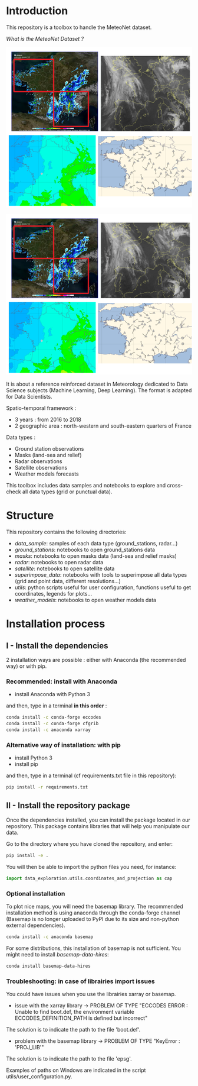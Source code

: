 # Introduction

This repository is a toolbox to handle the MeteoNet dataset. 

*What is the MeteoNet Dataset ?*

![my image](./MeteoNet.PNG#center)  

<p align="center">
  <img src="./MeteoNet.PNG">
</p>

It is about a reference reinforced dataset in Meteorology dedicated to Data Science subjects (Machine Learning, Deep Learning). The format is adapted for Data Scientists.

Spatio-temporal framework : 
* 3 years : from 2016 to 2018
* 2 geographic area :  north-western and south-eastern quarters of France

Data types :
* Ground station observations
* Masks (land-sea and relief)
* Radar observations
* Satellite observations
* Weather models forecasts 


This toolbox includes data samples and notebooks to explore and cross-check all data types (grid or punctual data).

# Structure

This repository contains the following directories:
* *data_sample*: samples of each data type (ground_stations, radar...)
* *ground_stations*: notebooks to open ground_stations data
* *masks*: notebooks to open masks data (land-sea and relief masks)
* *radar*: notebooks to open radar data
* *satellite*: notebooks to open satellite data
* *superimpose_data*: notebooks with tools to superimpose all data types (grid and point data, different resolutions...)
* *utils*: python scripts useful for user configuration, functions useful to get coordinates, legends for plots...
* *weather_models*: notebooks to open weather models data

# Installation process

## I - Install the dependencies

2 installation ways are possible : either with Anaconda (the recommended way) or with pip.

### Recommended: install with Anaconda
* install Anaconda with Python 3

and then, type in a terminal **in this order** :

```sh
conda install -c conda-forge eccodes
conda install -c conda-forge cfgrib
conda install -c anaconda xarray
```

### Alternative way of installation: with pip
* install Python 3
* install pip

and then, type in a terminal (cf requirements.txt file in this repository):
```sh
pip install -r requirements.txt 
```

## II - Install the repository package

Once the dependencies installed, you can install the package located in our repository. This package contains libraries that will help you manipulate our data.

Go to the directory where you have cloned the repository, and enter:

```sh
pip install -e .
```

You will then be able to import the python files you need, for instance:

```python
import data_exploration.utils.coordinates_and_projection as cap
```


### Optional installation

To plot nice maps, you will need the basemap library. The recommended installation method is using anaconda through the conda-forge channel (Basemap is no longer uploaded to PyPI due to its size and non-python external dependencies).

```sh
conda install -c anaconda basemap
```

For some distributions, this installation of basemap is not sufficient. 
You might need to install *basemap-data-hires*:

```sh
conda install basemap-data-hires
```

### Troubleshooting: in case of librairies import issues

You could have issues when you use the librairies xarray or basemap. 
* issue with the xarray library -> PROBLEM OF TYPE "ECCODES ERROR   :  Unable to find boot.def, the environment variable ECCODES_DEFINITION_PATH is defined but incorrect"

The solution is to indicate the path to the file 'boot.def'. 

* problem with the basemap library -> PROBLEM OF TYPE "KeyError : 'PROJ_LIB'"

The solution is to indicate the path to the file 'epsg'. 

Examples of paths on Windows are indicated in the script utils/user_configuration.py.




